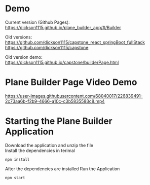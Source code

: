 # Demo 
Current version (Github Pages): \
https://dickson1115.github.io/plane_builder_app/#/Builder 

Old versions: \
https://github.com/dickson1115/capstone_react_springBoot_fullStack \
https://github.com/dickson1115/capstone 

Old version demo: \
https://dickson1115.github.io/capstone/builderPage.html

# Plane Builder Page Video Demo
https://user-images.githubusercontent.com/68040017/226839491-2c73aa6b-f2b9-4666-a10c-c3b5835583c8.mp4

# Starting the Plane Builder Application
Download the application and unzip the file \
Install the dependencies in terimal 
```
npm install
```
After the dependencies are installed Run the Application
```
npm start
```
